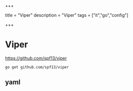 

+++

title = "Viper"
description = "Viper"
tags = ["it","go","config"]

+++



# Viper



https://github.com/spf13/viper

```shell
go get github.com/spf13/viper
```

## yaml

